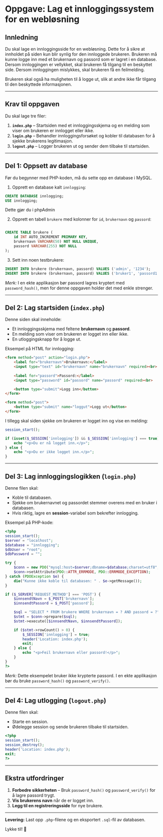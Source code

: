 # Oppgave: Lag et innloggingssystem for en webløsning

## **Innledning**
Du skal lage en innloggingsside for en webløsning. Dette for å sikre at innholdet på siden kun blir synlig for den innloggede brukeren. Brukeren må kunne logge inn med et brukernavn og passord som er lagret i en database. Dersom innloggingen er vellykket, skal brukeren få tilgang til en beskyttet side. Dersom innloggingen mislykkes, skal brukeren få en feilmelding.

Brukeren skal også ha muligheten til å logge ut, slik at andre ikke får tilgang til den beskyttede informasjonen.

---

## **Krav til oppgaven**
Du skal lage tre filer:

1. **`index.php`** – Startsiden med et innloggingsskjema og en melding som viser om brukeren er innlogget eller ikke.
2. **`login.php`** – Behandler innloggingsforsøket og kobler til databasen for å sjekke brukerens legitimasjon.
3. **`logout.php`** – Logger brukeren ut og sender dem tilbake til startsiden.

---

## **Del 1: Oppsett av database**
Før du begynner med PHP-koden, må du sette opp en database i MySQL.

1. Opprett en database kalt `innlogging`:
```sql
CREATE DATABASE innlogging;
USE innlogging;
```

Dette gjør du i phpAdmin

2. Opprett en tabell `brukere` med kolonner for `id`, `brukernavn` og `passord`:
```sql

CREATE TABLE brukere (
    id INT AUTO_INCREMENT PRIMARY KEY,
    brukernavn VARCHAR(50) NOT NULL UNIQUE,
    passord VARCHAR(255) NOT NULL
);
```

3. Sett inn noen testbrukere:
```sql
INSERT INTO brukere (brukernavn, passord) VALUES ('admin', '1234');
INSERT INTO brukere (brukernavn, passord) VALUES ('bruker1', 'passord1');
```

*Merk:* I en ekte applikasjon bør passord lagres kryptert med `password_hash()`, men for denne oppgaven holder det med enkle strenger.

---

## **Del 2: Lag startsiden (`index.php`)**
Denne siden skal inneholde:
- Et innloggingsskjema med feltene **brukernavn** og **passord**.
- En melding som viser om brukeren er logget inn eller ikke.
- En utloggingsknapp for å logge ut.

Eksempel på HTML for innlogging:
```html
<form method="post" action="login.php">
    <label for="brukernavn">Brukernavn:</label>
    <input type="text" id="brukernavn" name="brukernavn" required><br>
    
    <label for="passord">Passord:</label>
    <input type="password" id="passord" name="passord" required><br>

    <button type="submit">Logg inn</button>
</form>

<form method="post">
    <button type="submit" name="loggut">Logg ut</button>
</form>
```

I tillegg skal siden sjekke om brukeren er logget inn og vise en melding:

```php
session_start();

if (isset($_SESSION['innlogging']) && $_SESSION['innlogging'] === true) {
    echo "<p>Du er nå logget inn.</p>";
} else {
    echo "<p>Du er ikke logget inn.</p>";        
}
```

---

## **Del 3: Lag innloggingslogikken (`login.php`)**
Denne filen skal:
- Koble til databasen.
- Sjekke om brukernavnet og passordet stemmer overens med en bruker i databasen.
- Hvis riktig, lagre en **session**-variabel som bekrefter innlogging.

Eksempel på PHP-kode:
```php
<?php
session_start();
$server = "localhost";
$database = "innlogging";
$dbUser = "root";
$dbPassword = "";

try {
    $conn = new PDO("mysql:host=$server;dbname=$database;charset=utf8", $dbUser, $dbPassword);
    $conn->setAttribute(PDO::ATTR_ERRMODE, PDO::ERRMODE_EXCEPTION);
} catch (PDOException $e) {
    die("Kunne ikke koble til databasen: " . $e->getMessage());
}

if ($_SERVER['REQUEST_METHOD'] === 'POST') {
    $innsendtNavn = $_POST['brukernavn'];
    $innsendtPassord = $_POST['passord'];

    $sql = "SELECT * FROM brukere WHERE brukernavn = ? AND passord = ?";
    $stmt = $conn->prepare($sql);
    $stmt->execute([$innsendtNavn, $innsendtPassord]);

    if ($stmt->rowCount() > 0) {
        $_SESSION['innlogging'] = true;
        header('Location: index.php');
        exit;
    } else {
        echo "<p>Feil brukernavn eller passord!</p>";
    }
}
?>
```

*Merk:* Dette eksempelet bruker ikke krypterte passord. I en ekte applikasjon bør du bruke `password_hash()` og `password_verify()`.

---

## **Del 4: Lag utlogging (`logout.php`)**
Denne filen skal:
- Starte en session.
- Ødelegge session og sende brukeren tilbake til startsiden.

```php
<?php
session_start();
session_destroy();
header('Location: index.php');
exit;
?>
```

---

## **Ekstra utfordringer**
1. **Forbedre sikkerheten** – Bruk `password_hash()` og `password_verify()` for å lagre passord trygt.
2. **Vis brukerens navn** når de er logget inn.
3. **Legg til en registreringsside** for nye brukere.

---

**Levering:** Last opp `.php`-filene og en eksportert `.sql`-fil av databasen.

Lykke til! 🚀

